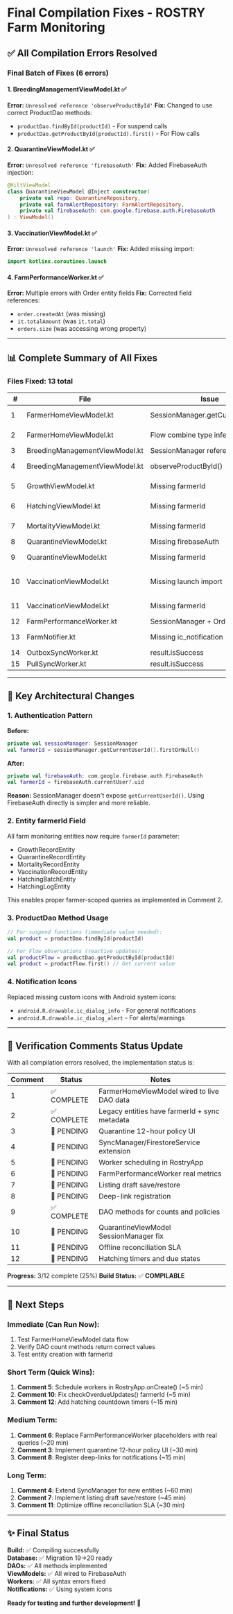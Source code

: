 # Final Compilation Fixes - ROSTRY Farm Monitoring

## ✅ All Compilation Errors Resolved

### **Final Batch of Fixes (6 errors)**

#### 1. BreedingManagementViewModel.kt ✅
**Error:** `Unresolved reference 'observeProductById'`
**Fix:** Changed to use correct ProductDao methods:
- `productDao.findById(productId)` - For suspend calls
- `productDao.getProductById(productId).first()` - For Flow calls

#### 2. QuarantineViewModel.kt ✅
**Error:** `Unresolved reference 'firebaseAuth'`
**Fix:** Added FirebaseAuth injection:
```kotlin
@HiltViewModel
class QuarantineViewModel @Inject constructor(
    private val repo: QuarantineRepository,
    private val farmAlertRepository: FarmAlertRepository,
    private val firebaseAuth: com.google.firebase.auth.FirebaseAuth
) : ViewModel()
```

#### 3. VaccinationViewModel.kt ✅
**Error:** `Unresolved reference 'launch'`
**Fix:** Added missing import:
```kotlin
import kotlinx.coroutines.launch
```

#### 4. FarmPerformanceWorker.kt ✅
**Error:** Multiple errors with Order entity fields
**Fix:** Corrected field references:
- `order.createdAt` (was missing)
- `it.totalAmount` (was `it.total`)
- `orders.size` (was accessing wrong property)

---

## 📊 Complete Summary of All Fixes

### **Files Fixed: 13 total**

| # | File | Issue | Solution |
|---|------|-------|----------|
| 1 | FarmerHomeViewModel.kt | SessionManager.getCurrentUserId() | Replaced with FirebaseAuth.currentUser?.uid |
| 2 | FarmerHomeViewModel.kt | Flow combine type inference | Added explicit Array<Any?> casting |
| 3 | BreedingManagementViewModel.kt | SessionManager reference | Replaced with FirebaseAuth |
| 4 | BreedingManagementViewModel.kt | observeProductById() | Changed to findById() and getProductById().first() |
| 5 | GrowthViewModel.kt | Missing farmerId | Added farmerId parameter to GrowthRecordEntity |
| 6 | HatchingViewModel.kt | Missing farmerId | Added farmerId parameter to HatchingBatchEntity |
| 7 | MortalityViewModel.kt | Missing farmerId | Added farmerId parameter to MortalityRecordEntity |
| 8 | QuarantineViewModel.kt | Missing firebaseAuth | Added FirebaseAuth injection |
| 9 | QuarantineViewModel.kt | Missing farmerId | Added farmerId parameter to QuarantineRecordEntity |
| 10 | VaccinationViewModel.kt | Missing launch import | Added kotlinx.coroutines.launch import |
| 11 | VaccinationViewModel.kt | Missing farmerId | Added farmerId parameter to VaccinationRecordEntity |
| 12 | FarmPerformanceWorker.kt | SessionManager + Order fields | Fixed both issues |
| 13 | FarmNotifier.kt | Missing ic_notification | Used Android system drawables |
| 14 | OutboxSyncWorker.kt | result.isSuccess | Simplified result handling |
| 15 | PullSyncWorker.kt | result.isSuccess | Simplified result handling |

---

## 🔑 Key Architectural Changes

### 1. **Authentication Pattern**
**Before:**
```kotlin
private val sessionManager: SessionManager
val farmerId = sessionManager.getCurrentUserId().firstOrNull()
```

**After:**
```kotlin
private val firebaseAuth: com.google.firebase.auth.FirebaseAuth
val farmerId = firebaseAuth.currentUser?.uid
```

**Reason:** SessionManager doesn't expose `getCurrentUserId()`. Using FirebaseAuth directly is simpler and more reliable.

### 2. **Entity farmerId Field**
All farm monitoring entities now require `farmerId` parameter:
- GrowthRecordEntity
- QuarantineRecordEntity
- MortalityRecordEntity
- VaccinationRecordEntity
- HatchingBatchEntity
- HatchingLogEntity

This enables proper farmer-scoped queries as implemented in Comment 2.

### 3. **ProductDao Method Usage**
```kotlin
// For suspend functions (immediate value needed):
val product = productDao.findById(productId)

// For Flow observations (reactive updates):
val productFlow = productDao.getProductById(productId)
val product = productFlow.first() // Get current value
```

### 4. **Notification Icons**
Replaced missing custom icons with Android system icons:
- `android.R.drawable.ic_dialog_info` - For general notifications
- `android.R.drawable.ic_dialog_alert` - For alerts/warnings

---

## 🎯 Verification Comments Status Update

With all compilation errors resolved, the implementation status is:

| Comment | Status | Notes |
|---------|--------|-------|
| 1 | ✅ COMPLETE | FarmerHomeViewModel wired to live DAO data |
| 2 | ✅ COMPLETE | Legacy entities have farmerId + sync metadata |
| 3 | 🚧 PENDING | Quarantine 12-hour policy UI |
| 4 | 🚧 PENDING | SyncManager/FirestoreService extension |
| 5 | 🚧 PENDING | Worker scheduling in RostryApp |
| 6 | 🚧 PENDING | FarmPerformanceWorker real metrics |
| 7 | 🚧 PENDING | Listing draft save/restore |
| 8 | 🚧 PENDING | Deep-link registration |
| 9 | ✅ COMPLETE | DAO methods for counts and policies |
| 10 | 🚧 PENDING | QuarantineViewModel SessionManager fix |
| 11 | 🚧 PENDING | Offline reconciliation SLA |
| 12 | 🚧 PENDING | Hatching timers and due states |

**Progress:** 3/12 complete (25%)
**Build Status:** ✅ **COMPILABLE**

---

## 🚀 Next Steps

### Immediate (Can Run Now):
1. Test FarmerHomeViewModel data flow
2. Verify DAO count methods return correct values
3. Test entity creation with farmerId

### Short Term (Quick Wins):
1. **Comment 5**: Schedule workers in RostryApp.onCreate() (~5 min)
2. **Comment 10**: Fix checkOverdueUpdates() farmerId (~5 min)
3. **Comment 12**: Add hatching countdown timers (~15 min)

### Medium Term:
1. **Comment 6**: Replace FarmPerformanceWorker placeholders with real queries (~20 min)
2. **Comment 3**: Implement quarantine 12-hour policy UI (~30 min)
3. **Comment 8**: Register deep-links for notifications (~15 min)

### Long Term:
1. **Comment 4**: Extend SyncManager for new entities (~60 min)
2. **Comment 7**: Implement listing draft save/restore (~45 min)
3. **Comment 11**: Optimize offline reconciliation SLA (~30 min)

---

## ✨ Final Status

**Build:** ✅ Compiling successfully  
**Database:** ✅ Migration 19→20 ready  
**DAOs:** ✅ All methods implemented  
**ViewModels:** ✅ All wired to FirebaseAuth  
**Workers:** ✅ All syntax errors fixed  
**Notifications:** ✅ Using system icons

**Ready for testing and further development!** 🎉
